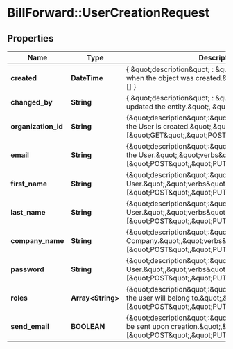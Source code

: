 # BillForward::UserCreationRequest

## Properties
Name | Type | Description | Notes
------------ | ------------- | ------------- | -------------
**created** | **DateTime** | { \&quot;description\&quot; : \&quot;The UTC DateTime when the object was created.\&quot;, \&quot;verbs\&quot;:[] } | [optional] 
**changed_by** | **String** | { \&quot;description\&quot; : \&quot;ID of the user who last updated the entity.\&quot;, \&quot;verbs\&quot;:[] } | [optional] 
**organization_id** | **String** | {\&quot;description\&quot;:\&quot;Organization for which the User is created.\&quot;,\&quot;verbs\&quot;:[\&quot;GET\&quot;,\&quot;POST\&quot;]} | 
**email** | **String** | {\&quot;description\&quot;:\&quot;Login E-mail address of the User.\&quot;,\&quot;verbs\&quot;:[\&quot;POST\&quot;,\&quot;PUT\&quot;,\&quot;GET\&quot;]} | 
**first_name** | **String** | {\&quot;description\&quot;:\&quot;First Name of the User.\&quot;,\&quot;verbs\&quot;:[\&quot;POST\&quot;,\&quot;PUT\&quot;,\&quot;GET\&quot;]} | 
**last_name** | **String** | {\&quot;description\&quot;:\&quot;Last Name of the User.\&quot;,\&quot;verbs\&quot;:[\&quot;POST\&quot;,\&quot;PUT\&quot;,\&quot;GET\&quot;]} | 
**company_name** | **String** | {\&quot;description\&quot;:\&quot;User&#39;s Company.\&quot;,\&quot;verbs\&quot;:[\&quot;POST\&quot;,\&quot;PUT\&quot;,\&quot;GET\&quot;]} | 
**password** | **String** | {\&quot;description\&quot;:\&quot;Login Password for the User.\&quot;,\&quot;verbs\&quot;:[\&quot;POST\&quot;,\&quot;PUT\&quot;,\&quot;GET\&quot;]} | 
**roles** | **Array&lt;String&gt;** | {\&quot;description\&quot;:\&quot;The permission groups the user will belong to.\&quot;,\&quot;verbs\&quot;:[\&quot;POST\&quot;,\&quot;PUT\&quot;,\&quot;GET\&quot;]} | 
**send_email** | **BOOLEAN** | {\&quot;description\&quot;:\&quot;When an email should be sent upon creation.\&quot;,\&quot;verbs\&quot;:[\&quot;POST\&quot;,\&quot;PUT\&quot;,\&quot;GET\&quot;]} | [default to false]


